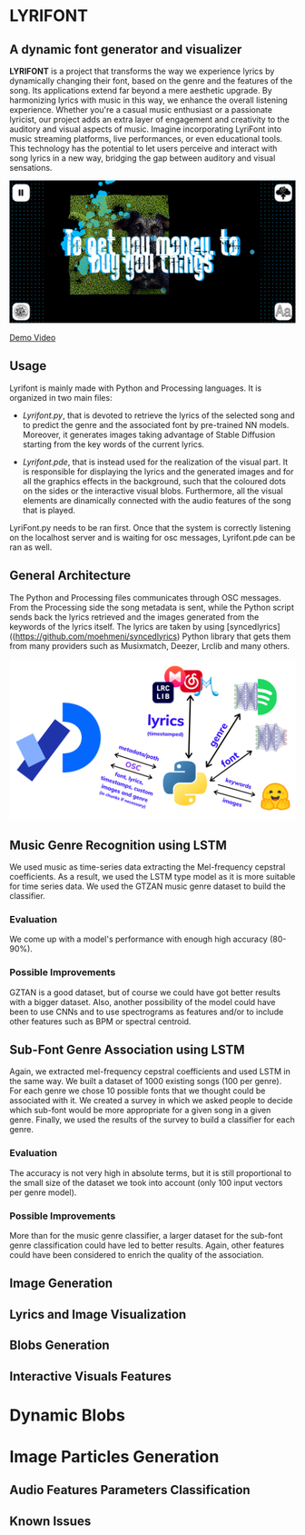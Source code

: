 # LYRIFONT
## A dynamic font generator and visualizer

**LYRIFONT** is a project that transforms the way we experience lyrics by dynamically changing their font, based on the genre and the features of the song. Its applications extend far beyond a mere aesthetic upgrade. By harmonizing lyrics with music in this way, we enhance the overall listening experience. Whether you're a casual music enthusiast or a passionate lyricist, our project adds an extra layer of engagement and creativity to the auditory and visual aspects of music. Imagine incorporating LyriFont into music streaming platforms, live performances, or even educational tools. This technology has the potential to let users perceive and interact with song lyrics in a new way, bridging the gap between auditory and visual sensations.

<p align="center">
  <img width="800" height="auto" alt="Lyrifont thumbnail" src="/assets/images/main_Lyrifont.png">
</p>

[Demo Video](https://www.youtube.com/???????)

## Usage

Lyrifont is mainly made with Python and Processing languages. It is organized in two main files:

- *Lyrifont.py*, that is devoted to retrieve the lyrics of the selected song and to predict the genre and the associated font by pre-trained NN models. Moreover, it generates images taking advantage of Stable Diffusion starting from the key words of the current lyrics. 

- *Lyrifont.pde*, that is instead used for the realization of the visual part. It is responsible for displaying the lyrics and the generated images and for all the graphics effects in the background, such that the coloured dots on the sides or the interactive visual blobs. Furthermore, all the visual elements are dinamically connected with the audio features of the song that is played.

LyriFont.py needs to be ran first. Once that the system is correctly listening on the localhost server and is waiting for osc messages, Lyrifont.pde can be ran as well.

## General Architecture
The Python and Processing files communicates through OSC messages. From the Processing side the song metadata is sent, while the Python script sends back the lyrics retrieved and the images generated from the keywords of the lyrics itself.
The lyrics are taken by using [syncedlyrics]((https://github.com/moehmeni/syncedlyrics) Python library that gets them from many providers such as Musixmatch, Deezer, Lrclib and many others.
<p align="center">
  <img width="800" height="auto" alt="Lyrifont architecture" src="/assets/images/Lyrifont_Architecture.png">
</p>

## Music Genre Recognition using LSTM
We used music as time-series data extracting the Mel-frequency cepstral coefficients.
As a result, we used the LSTM type model as it is more suitable for time series data.
We used the GTZAN music genre dataset to build the classifier.
### Evaluation
We come up with a model's performance with enough high accuracy (80-90%).
### Possible Improvements
GZTAN is a good dataset, but of course we could have got better results with a bigger dataset. Also, another possibility of the model could have been to use CNNs and to use spectrograms as features and/or to include other features such as BPM or spectral centroid.

## Sub-Font Genre Association using LSTM
Again, we extracted mel-frequency cepstral coefficients and used LSTM in the same way.
We built a dataset of 1000 existing songs (100 per genre). For each genre we chose 10 possible fonts that we thought could be associated with it.
We created a survey in which we asked people to decide which sub-font would be more appropriate for a given song in a given genre.
Finally, we used the results of the survey to build a classifier for each genre.
### Evaluation
The accuracy is not very high in absolute terms, but it is still proportional to the small size of the dataset we took into account (only 100 input vectors per genre model).
### Possible Improvements
More than for the music genre classifier, a larger dataset for the sub-font genre classification could have led to better results. Again, other features could have been considered to enrich the quality of the association.

## Image Generation
## Lyrics and Image Visualization
## Blobs Generation
## Interactive Visuals Features
# Dynamic Blobs
# Image Particles Generation
## Audio Features Parameters Classification
## Known Issues

